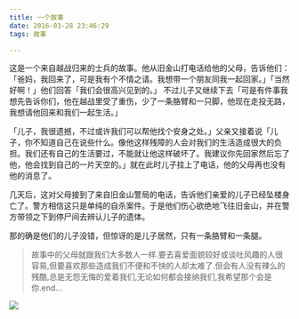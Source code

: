 ```yaml
---
title: 一个故事
date: 2016-03-28 23:46:29
tags: 故事

---
```

这是一个来自越战归来的士兵的故事。他从旧金山打电话给他的父母，告诉他们：「爸妈，我回来了，可是我有个不情之请。我想带一个朋友同我一起回家。」「当然好啊！」他们回答「我们会很高兴见到的。」
不过儿子又继续下去「可是有件事我想先告诉你们，他在越战里受了重伤，少了一条胳臂和一只脚，他现在走投无路，我想请他回来和我们一起生活。」

「儿子，我很遗撼，不过或许我们可以帮他找个安身之处。」父亲又接着说「儿子，你不知道自己在说些什么。像他这样残障的人会对我们的生活造成很大的负担。我们还有自己的生活要过，不能就让他这样破坏了。我建议你先回家然后忘了他，他会找到自己的一片天空的。」就在此时儿子挂上了电话，他的父母再也没有他的消息了。

几天后，这对父母接到了来自旧金山警局的电话，告诉他们亲爱的儿子已经坠楼身亡了。警方相信这只是单纯的自杀案件。于是他们伤心欲绝地飞往旧金山，并在警方带领之下到停尸间去辨认儿子的遗体。

那的确是他们的儿子没错，但惊讶的是儿子居然，只有一条胳臂和一条腿。

> 故事中的父母就跟我们大多数人一样.要去喜爱面貌较好或谈吐风趣的人很容易,但要喜欢那些造成我们不便和不快的人却太难了.但会有人没有辣么的残酷,总是无怨无悔的爱着我们,无论如何都会接纳我们,我希望那个会是你.end...

<img src="http://image.robinchan.cn/IMG_2160.jpg" class="full-image" />